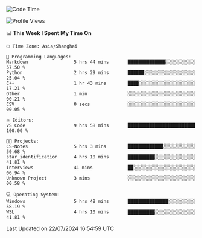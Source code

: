 <!--START_SECTION:waka-->
![Code Time](http://img.shields.io/badge/Code%20Time-1%2C862%20hrs%2035%20mins-blue)

![Profile Views](http://img.shields.io/badge/Profile%20Views-3-blue)

📊 **This Week I Spent My Time On** 

```text
🕑︎ Time Zone: Asia/Shanghai

💬 Programming Languages: 
Markdown                 5 hrs 44 mins       ██████████████░░░░░░░░░░░   57.50 % 
Python                   2 hrs 29 mins       ██████░░░░░░░░░░░░░░░░░░░   25.04 % 
C++                      1 hr 43 mins        ████░░░░░░░░░░░░░░░░░░░░░   17.21 % 
Other                    1 min               ░░░░░░░░░░░░░░░░░░░░░░░░░   00.21 % 
CSV                      0 secs              ░░░░░░░░░░░░░░░░░░░░░░░░░   00.05 % 

🔥 Editors: 
VS Code                  9 hrs 58 mins       █████████████████████████   100.00 % 

🐱‍💻 Projects: 
CS-Notes                 5 hrs 3 mins        █████████████░░░░░░░░░░░░   50.68 % 
star_identification      4 hrs 10 mins       ██████████░░░░░░░░░░░░░░░   41.81 % 
Interviews               41 mins             ██░░░░░░░░░░░░░░░░░░░░░░░   06.94 % 
Unknown Project          3 mins              ░░░░░░░░░░░░░░░░░░░░░░░░░   00.58 % 

💻 Operating System: 
Windows                  5 hrs 48 mins       ███████████████░░░░░░░░░░   58.19 % 
WSL                      4 hrs 10 mins       ██████████░░░░░░░░░░░░░░░   41.81 % 
```


 Last Updated on 22/07/2024 16:54:59 UTC
<!--END_SECTION:waka-->